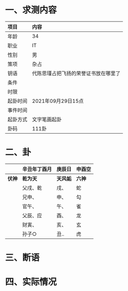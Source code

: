 # 一、求测内容
|项目|内容|
|:-|:-|
|年龄|34|
|职业|IT|
|性别|男|
|策项|杂占|
|钥语|代陈思瑾占把飞扬的荣誉证书放在哪里了|
|条件||
|时限||
|起卦时间|2021年09月29日15点|
|事件时间||
|起卦方式|文字笔画起卦|
|卦码|111卦|

# 二、卦
||辛丑年丁酉月|庚辰日|申酉空|
|:-|:-|:-|:-|
|**伏神**|**乾为天**|**天风姤**|**六神**|
||父戌、乾|戌、|蛇|
||兄申、|申、|勾|
||官午、|午、|雀|
||父辰、应|酉、|龙|
||财寅、|亥、|玄|
||孙子○|丑..|虎|


# 三、断语

# 四、实际情况
